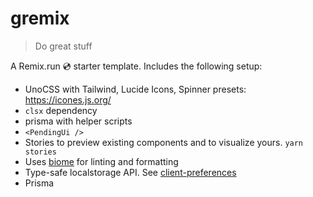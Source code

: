 # gremix

> Do great stuff

A Remix.run 💿 starter template. Includes the following setup:

- UnoCSS with Tailwind, Lucide Icons, Spinner presets: https://icones.js.org/
- `clsx` dependency
- prisma with helper scripts
- `<PendingUi />`
- Stories to preview existing components and to visualize yours. `yarn stories`
- Uses [biome](https://biomejs.dev) for linting and formatting
- Type-safe localstorage API. See [client-preferences](/app/lib/client-preference.ts)
- Prisma
